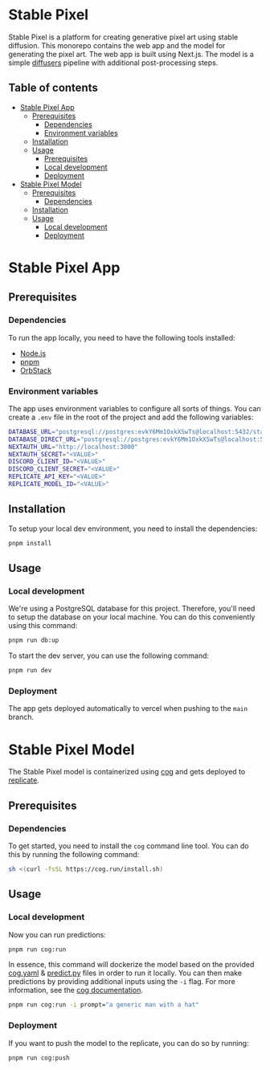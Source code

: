 # Stable Pixel

Stable Pixel is a platform for creating generative pixel art using stable diffusion. This monorepo contains the web app and the model for generating the pixel art. The web app is built using Next.js. The model is a simple [diffusers](https://pypi.org/project/diffusers/) pipeline with additional post-processing steps.

## Table of contents

- [Stable Pixel App](#stable-pixel-app)
  - [Prerequisites](#prerequisites)
    - [Dependencies](#dependencies)
    - [Environment variables](#environment-variables)
  - [Installation](#installation)
  - [Usage](#usage)
    - [Prerequisites](#prerequisites-1)
    - [Local development](#local-development)
    - [Deployment](#deployment)
- [Stable Pixel Model](#stable-pixel-model)
  - [Prerequisites](#prerequisites-2)
    - [Dependencies](#dependencies-1)
  - [Installation](#installation-1)
  - [Usage](#usage-1)
    - [Local development](#local-development-1)
    - [Deployment](#deployment-1)

# Stable Pixel App

## Prerequisites

### Dependencies

To run the app locally, you need to have the following tools installed:

- [Node.js](https://nodejs.org)
- [pnpm](https://pnpm.io)
- [OrbStack](https://www.orbstack.dev)

### Environment variables

The app uses environment variables to configure all sorts of things. You can create a `.env` file in the root of the project and add the following variables:

```bash
DATABASE_URL="postgresql://postgres:evkY6Mm1OxkXSwTs@localhost:5432/stable-pixel?pgbouncer=true&connection_limit=1"
DATABASE_DIRECT_URL="postgresql://postgres:evkY6Mm1OxkXSwTs@localhost:5432/stable-pixel"
NEXTAUTH_URL="http://localhost:3000"
NEXTAUTH_SECRET="<VALUE>"
DISCORD_CLIENT_ID="<VALUE>"
DISCORD_CLIENT_SECRET="<VALUE>"
REPLICATE_API_KEY="<VALUE>"
REPLICATE_MODEL_ID="<VALUE>"
```

## Installation

To setup your local dev environment, you need to install the dependencies:

```bash
pnpm install
```

## Usage

### Local development

We're using a PostgreSQL database for this project. Therefore, you'll need to setup the database on your local machine. You can do this conveniently using this command:

```bash
pnpm run db:up
```

To start the dev server, you can use the following command:

```bash
pnpm run dev
```

### Deployment

The app gets deployed automatically to vercel when pushing to the `main` branch.

# Stable Pixel Model

The Stable Pixel model is containerized using [cog](https://cog.run) and gets deployed to [replicate](https://replicate.com).

## Prerequisites

### Dependencies

To get started, you need to install the `cog` command line tool. You can do this by running the following command:

```bash
sh <(curl -fsSL https://cog.run/install.sh)
```

## Usage

### Local development

Now you can run predictions:

```bash
pnpm run cog:run
```

In essence, this command will dockerize the model based on the provided [cog.yaml](./cog/cog.yaml) & [predict.py](./cog/predict.py) files in order to run it locally. You can then make predictions by providing additional inputs using the `-i` flag. For more information, see the [cog documentation](https://cog.run/getting-started-own-model/).

```bash
pnpm run cog:run -i prompt="a generic man with a hat"
```

### Deployment

If you want to push the model to the replicate, you can do so by running:

```bash
pnpm run cog:push
```
